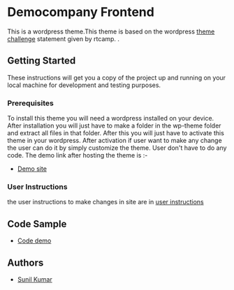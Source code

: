 # Democompany Frontend

This is a wordpress theme.This theme is based on the wordpress [theme challenge](https://github.com/rtCamp/hiring-assignments/tree/master/WordPress-Engineer) statement given by rtcamp.   . 

## Getting Started

These instructions will get you a copy of the project up and running on your local machine for development and testing purposes. 

### Prerequisites

To install this theme you will need a wordpress installed on your device.
After installation you will just have to make a folder in the wp-theme folder and extract all files in that folder. After this you will just have to activate this theme in your wordpress. After activation if user want to make any change the user can do it by simply customize the theme. User don't have to do any code. The demo link after hosting the theme is :-

* [Demo site](https://demosunil.000webhostapp.com/)


### User Instructions

the user instructions to make changes in site are in [user instructions](https://www.youtube.com/watch?v=TcbUVezA3BI&feature=youtu.be)


## Code Sample

* [Code demo](https://www.youtube.com/watch?v=nefsjor266A&feature=youtu.be) 


## Authors

*  [Sunil Kumar](https://github.com/sunilkumar15732)





